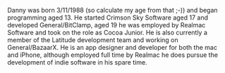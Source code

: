Danny was born 3/11/1988 (so calculate my age from that ;-)) and began programming aged 13.
He started Crimson Sky Software aged 17 and developed General/BitClamp, aged 19 he was employed by Realmac Software and took on the role as Cocoa Junior.
He is also currently a member of the Latitude development team and working on General/BazaarX.
He is an app designer and developer for both the mac and iPhone, although employed full time by Realmac he does pursue the development of indie software in his spare time.